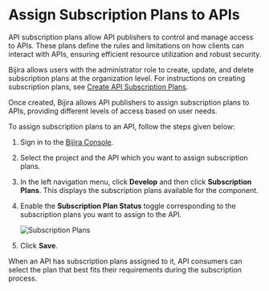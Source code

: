 # Assign Subscription Plans to APIs

API subscription plans allow API publishers to control and manage access to APIs. These plans define the rules and limitations on how clients can interact with APIs, ensuring efficient resource utilization and robust security.

Bijira allows users with the administrator role to create, update, and delete subscription plans at the organization level. For instructions on creating subscription plans, see [Create API Subscription Plans](../administer/settings/create-api-subscription-plans.md).

Once created, Bijira allows API publishers to assign subscription plans to APIs, providing different levels of access based on user needs.

To assign subscription plans to an API, follow the steps given below:

1. Sign in to the [Bijira Console](https://console.bijira.dev/).
2. Select the project and the API which you want to assign subscription plans.
3. In the left navigation menu, click **Develop** and then click **Subscription Plans**. This displays the subscription plans available for the component.
4. Enable the **Subscription Plan Status** toggle corresponding to the subscription plans you want to assign to the API.

    ![Subscription Plans](../assets/img/develop-api-proxy/subscription-plans.png)

5. Click **Save**.

When an API has subscription plans assigned to it, API consumers can select the plan that best fits their requirements during the subscription process.

<!-- TODO: Link the correct documentation after it is done -->
<!-- For details, see [Subscribe to an API with a Subscription Plan](./subscribe-to-an-api-with-a-subscription-plan.md) -->
